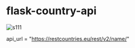 # flask-country-api

![s111](https://user-images.githubusercontent.com/73230039/126903751-63bb01de-9a31-4f1c-84c3-1a3bd85aab07.png)


api_url = "https://restcountries.eu/rest/v2/name/"

